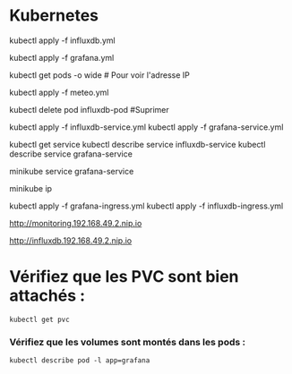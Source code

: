 # Kubernetes

kubectl apply -f influxdb.yml 

kubectl apply -f grafana.yml 

kubectl get pods -o wide  # Pour voir l'adresse IP

kubectl apply -f meteo.yml 

kubectl delete pod influxdb-pod   #Suprimer

kubectl apply -f influxdb-service.yml
kubectl apply -f grafana-service.yml

kubectl get service
kubectl describe service influxdb-service
kubectl describe service grafana-service

minikube service grafana-service

minikube ip

kubectl apply -f grafana-ingress.yml
kubectl apply -f influxdb-ingress.yml

http://monitoring.192.168.49.2.nip.io

http://influxdb.192.168.49.2.nip.io



# Vérifiez que les PVC sont bien attachés :
```kubectl get pvc```


### Vérifiez que les volumes sont montés dans les pods :
```kubectl describe pod -l app=influxdb
kubectl describe pod -l app=grafana
```